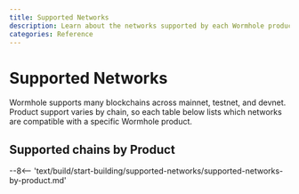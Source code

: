 ```yaml
---
title: Supported Networks
description: Learn about the networks supported by each Wormhole product across mainnet, testnet, and devnet. Readers can click on each of the blockchain logos for more information.
categories: Reference
---
```


# Supported Networks

Wormhole supports many blockchains across mainnet, testnet, and devnet. Product support varies by chain, so each table below lists which networks are compatible with a specific Wormhole product.

## Supported chains by Product

--8<-- 'text/build/start-building/supported-networks/supported-networks-by-product.md'
